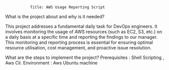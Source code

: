 
               Title: AWS Usage Reporting Script

What is the project about and why is it needed?

This project addresses a fundamental daily task for DevOps engineers. It involves monitoring the usage of AWS resources (such as EC2, S3, etc.) 
on a daily basis at a specific time and reporting the findings to our manager. This monitoring and reporting process is essential for ensuring 
optimal resource utilisation, cost management, and proactive issue resolution.

What are the steps to implement the project?
Prerequisites : Shell Scripting , Aws Cli.
Environment : Aws Ubuntu machine
